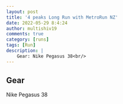 ```yaml
---
layout: post
title: '4 peaks Long Run with MetroRun NZ'
date: 2022-05-29 8:4:24
author: multishiv19
comments: true
category: [runs]
tags: [Run]
description: |
    Gear: Nike Pegasus 38<br/>
---
```


## Gear
Nike Pegasus 38



<div width='100%' class='strava-embed-placeholder' data-embed-type='activity' data-embed-id='7218619523'></div>
<script src='https://strava-embeds.com/embed.js'></script>
